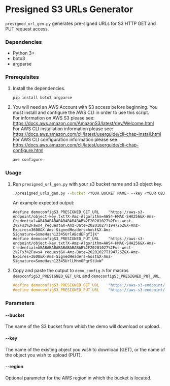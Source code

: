 # Presigned S3 URLs Generator	

`presigned_url_gen.py` generates pre-signed URLs for S3 HTTP GET and PUT request access.	

### Dependencies	

* Python 3+	
* boto3	
* argparse	

### Prerequisites	

1. Install the dependencies.	
   ```sh	
   pip install boto3 argparse	
   ```	

1. You will need an AWS Account with S3 access before beginning. You must install and configure the AWS CLI in order to	
   use this script.  	
   For information on AWS S3 please see: https://docs.aws.amazon.com/AmazonS3/latest/dev/Welcome.html  	
   For AWS CLI installation information please see: https://docs.aws.amazon.com/cli/latest/userguide/cli-chap-install.html  	
   For AWS CLI configuration information please see: https://docs.aws.amazon.com/cli/latest/userguide/cli-chap-configure.html	

   ```sh	
   aws configure	
   ```	

### Usage	

1. Run `presigned_url_gen.py` with your s3 bucket name and s3 object key.	
   ```sh	
   ./presigned_urls_gen.py --bucket <YOUR BUCKET NAME> --key <YOUR OBJECT KEY>	
   ```	
   An example expected output:	
   ```	
   #define democonfigS3_PRESIGNED_GET_URL    "https://aws-s3-endpoint/object-key.txt?X-Amz-Algorithm=AWS4-HMAC-SHA256&X-Amz-Credential=ABABABABABABABABABAB%2F20201027%2Fus-west-2%2Fs3%2Faws4_request&X-Amz-Date=20201027T194726Z&X-Amz-Expires=3600&X-Amz-SignedHeaders=host&X-Amz-Signature=SomeHash12345UrlABcdEFgfIjK"	
   #define democonfigS3_PRESIGNED_PUT_URL    "https://aws-s3-endpoint/object-key.txt?X-Amz-Algorithm=AWS4-HMAC-SHA256&X-Amz-Credential=ABABABABABABABABABAB%2F20201027%2Fus-west-2%2Fs3%2Faws4_request&X-Amz-Date=20201027T194726Z&X-Amz-Expires=3600&X-Amz-SignedHeaders=host&X-Amz-Signature=SomeHash12345UrlLMnmOPqrStUvW"	
   ```	
1. Copy and paste the output to `demo_config.h` for macros `democonfigS3_PRESIGNED_GET_URL` and `democonfigS3_PRESIGNED_PUT_URL`.	
   ```c	
   #define democonfigS3_PRESIGNED_GET_URL    "https://aws-s3-endpoint/object-key.txt?X-Amz-Algorithm=AWS4-HMAC-SHA256&X-Amz-Credential=ABABABABABABABABABAB%2F20201027%2Fus-west-2%2Fs3%2Faws4_request&X-Amz-Date=20201027T194726Z&X-Amz-Expires=3600&X-Amz-SignedHeaders=host&X-Amz-Signature=SomeHash12345UrlABcdEFgfIjK"	
   #define democonfigS3_PRESIGNED_PUT_URL    "https://aws-s3-endpoint/object-key.txt?X-Amz-Algorithm=AWS4-HMAC-SHA256&X-Amz-Credential=ABABABABABABABABABAB%2F20201027%2Fus-west-2%2Fs3%2Faws4_request&X-Amz-Date=20201027T194726Z&X-Amz-Expires=3600&X-Amz-SignedHeaders=host&X-Amz-Signature=SomeHash12345UrlLMnmOPqrStUvW"	
   ```	

### Parameters	

#### --bucket	
The name of the S3 bucket from which the demo will download or upload.	

#### --key	
The name of the existing object you wish to download (GET),	
or the name of the object you wish to upload (PUT).	

#### --region	
Optional parameter for the AWS region in which the bucket is located.	
